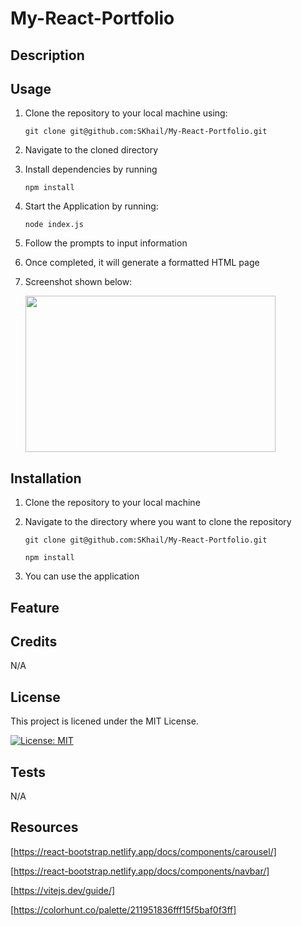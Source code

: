 # My-React-Portfolio

## Description

## Usage

1. Clone the repository to your local machine using:
   ```
   git clone git@github.com:SKhail/My-React-Portfolio.git
   ```
2. Navigate to the cloned directory
3. Install dependencies by running
   ```
   npm install
   ```
4. Start the Application by running:
   ```
   node index.js
   ```
5. Follow the prompts to input information
6. Once completed, it will generate a formatted
   HTML page
7. Screenshot shown below:

   <img src="" width="400" height="250"/>

## Installation

1.  Clone the repository to your local machine
2.  Navigate to the directory where you want to clone the repository

    ```
    git clone git@github.com:SKhail/My-React-Portfolio.git
    ```

    ```
    npm install
    ```

3.  You can use the application

## Feature

## Credits

N/A

## License

This project is licened under the MIT License.

[![License: MIT](https://img.shields.io/badge/License-MIT-yellow.svg)](https://opensource.org/licenses/MIT)

## Tests

N/A

## Resources

[https://react-bootstrap.netlify.app/docs/components/carousel/]

[https://react-bootstrap.netlify.app/docs/components/navbar/]

[https://vitejs.dev/guide/]

[https://colorhunt.co/palette/211951836fff15f5baf0f3ff]
